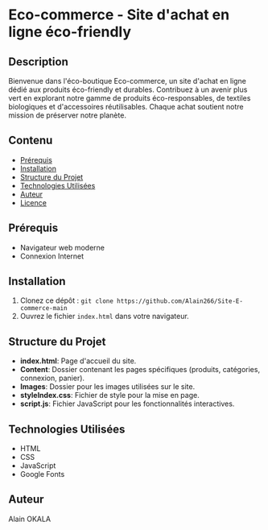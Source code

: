 # Eco-commerce - Site d'achat en ligne éco-friendly

## Description
Bienvenue dans l'éco-boutique Eco-commerce, un site d'achat en ligne dédié aux produits éco-friendly et durables. Contribuez à un avenir plus vert en explorant notre gamme de produits éco-responsables, de textiles biologiques et d'accessoires réutilisables. Chaque achat soutient notre mission de préserver notre planète.

## Contenu
- [Prérequis](#prérequis)
- [Installation](#installation)
- [Structure du Projet](#structure-du-projet)
- [Technologies Utilisées](#technologies-utilisées)
- [Auteur](#auteur)
- [Licence](#licence)

## Prérequis
- Navigateur web moderne
- Connexion Internet

## Installation
1. Clonez ce dépôt : `git clone https://github.com/Alain266/Site-E-commerce-main`
2. Ouvrez le fichier `index.html` dans votre navigateur.

## Structure du Projet
- **index.html**: Page d'accueil du site.
- **Content**: Dossier contenant les pages spécifiques (produits, catégories, connexion, panier).
- **Images**: Dossier pour les images utilisées sur le site.
- **styleIndex.css**: Fichier de style pour la mise en page.
- **script.js**: Fichier JavaScript pour les fonctionnalités interactives.

## Technologies Utilisées
- HTML
- CSS
- JavaScript
- Google Fonts

## Auteur
Alain OKALA

